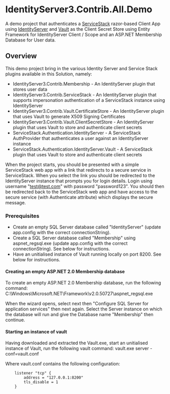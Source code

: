 # IdentityServer3.Contrib.All.Demo

A demo project that authenticates a [ServiceStack](https://servicestack.net/) razor-based Client App using [IdentityServer](https://identityserver.github.io/) and [Vault](https://www.vaultproject.io/)  as the Client Secret Store
using Entity Framework for IdentityServer Client / Scope and an ASP.NET Membership Database for User data.

## Overview
This demo project bring in the various Identity Server and Service Stack plugins available in this Solution, namely:
* IdentityServer3.Contrib.Membership - An IdentityServer plugin that stores user data
* IdentityServer3.Contrib.ServiceStack - An IdentityServer plugin that supports impersonation authentication of a ServiceStack instance using IdentityServer
* IdentityServer3.Contrib.Vault.CertificateStore - An IdentityServer plugin that uses Vault to generate X509 Signing Certificates
* IdentityServer3.Contrib.Vault.ClientSecretStore - An IdentityServer plugin that uses Vault to store and authenticate client secrets
* ServiceStack.Authentication.IdentityServer - A ServiceStack AuthProvider that authenticates a user against an IdentityServer instance
* ServiceStack.Authentication.IdentityServer.Vault - A ServiceStack plugin that uses Vault to store and authenticate client secrets

When the project starts, you should be presented with a simple ServiceStack web app with a link that redirects to a secure service in ServiceStack. When you select the link you should be redirected to the IdentityServer instance that prompts you for login details.  Login using username "test@test.com" with password "password123".  You should then be redirected back to the ServiceStack web app and have access to the secure service (with Authenticate attribute) which displays the secure message.

### Prerequisites
* Create an empty SQL Server database called "IdentityServer" (update app.config with the correct connectionString).
* Create a SQL Server database called "Membership" using aspnet_regsql.exe (update app.config with the correct connectionString).  See below for instructions.
* Have an unitialised instance of Vault running locally on port 8200.  See below for instructions.

#### Creating an empty ASP.NET 2.0 Membership database
To create an empty ASP.NET 2.0 Membership database, run the following command:
    C:\Windows\Microsoft.NET\Framework\v2.0.50727\aspnet_regsql.exe

When the wizard opens, select next then "Configure SQL Server for application services" then next again. Select the Server instance on which the database will run and give the Database name "Membership" then continue.

#### Starting an instance of vault
Having downloaded and extracted the Vault.exe, start an unitialised instance of Vault, run the following vault command:
    vault.exe server -conf=vault.conf
        
Where vault.conf contains the following configuration:
```hcl
    listener "tcp" {
        address = "127.0.0.1:8200"
        tls_disable = 1
    }
```